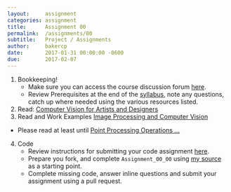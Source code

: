 ```yaml
---
layout:     assignment
categories: assignment
title:      Assignment 00
permalink:  /assignments/00
subtitle:   Project / Assignments
author:     bakercp
date:       2017-01-31 00:00:00 -0600
due:        2017-02-07
---
```


1. Bookkeeping!
    - Make sure you can access the course discussion forum [here](https://ats.community/c/courses/arttech-3039).
    - Review Prerequisites at the end of the [syllabus](https://saic-ats.github.io/ARTTECH-3039/syllabus/), note any questions, catch up where needed using the various resources listed.
2. Read: [Computer Vision for Artists and Designers](http://www.flong.com/texts/essays/essay_cvad/)
3. Read and Work Examples [Image Processing and Computer Vision](http://openframeworks.cc/ofBook/chapters/image_processing_computer_vision.html)
  - Please read at least until [Point Processing Operations ...](http://openframeworks.cc/ofBook/chapters/image_processing_computer_vision.html#pointprocessingoperationsonimages)
4. Code
    - Review instructions for submitting your code assignment [here](https://github.com/SAIC-ATS/ARTTECH-3039-Spring-2017-Private/blob/master/README.md).
    - Prepare you fork, and complete `Assignment_00_00` using [my source](https://github.com/SAIC-ATS/ARTTECH-3039-Spring-2017-Private/tree/master/bakercp/Assignment_00_00/src) as a starting point.
    - Complete missing code, answer inline questions and submit your assignment using a pull request.
